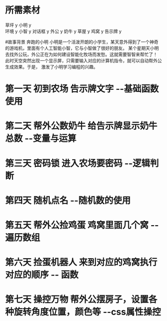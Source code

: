 # 所需素材
草坪   y
小明   y  
环境   y
小智   y
对话框  y
外公   y
奶牛   y
草屋   y
鸡窝   y
告示牌  y


#故事背景
奔跑的小明
小明是一个活泼开朗的小学生，某天意外得到了一个神奇的游戏机，里面有个人工智能小智，它与小智做了很好的朋友。
某个星期天小明去找外公玩，外公正在为如何建设智能化牧场而发愁。这就需要智智来帮忙了！
此时天空突然出现一个显示屏，只需要输入对应的计算机指令，就可以自动帮外公生成效果。于是，
激发了小明学习编程的兴趣。

# 第一天  初到农场     告示牌文字                --基础函数使用
# 第二天  帮外公数奶牛 给告示牌显示奶牛总数       --变量与运算
# 第三天  密码锁       进入农场要密码            --逻辑判断
# 第四天  随机点名                              --随机数的使用
# 第五天  帮外公捡鸡蛋 鸡窝里面几个窝            --遍历数组
# 第六天  捡蛋机器人   来到对应的鸡窝执行对应的顺序  -- 函数
# 第七天  操控万物     帮外公摆房子，设置各种旋转角度位置，颜色等  --css属性操控



